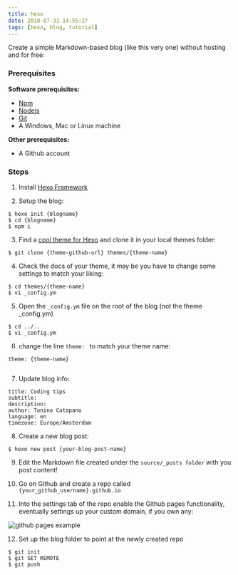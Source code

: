 ```yaml
---
title: hexo
date: 2018-07-31 14:55:27
tags: [hexo, blog, tutorial]
---
```


Create a simple Markdown-based blog (like this very one) without hosting and for free:

### Prerequisites

**Software prerequisites:**
- [Npm](https://www.npmjs.com/get-npm)
- [Nodejs](https://nodejs.org/en/download/)
- [Git](https://git-scm.com/book/en/v2/Getting-Started-Installing-Git)
- A Windows, Mac or Linux machine
<!-- more -->

**Other prerequisites:**
- A Github account


### Steps

1) Install [Hexo Framework](https://hexo.io/docs/index.html#Install-Git)


2) Setup the blog:

```
$ hexo init {blogname}
$ cd {blogname}
$ npm i
 ```
 
3) Find a [cool theme for Hexo](https://hexo.io/themes/) and clone it in your local themes folder:

```  
$ git clone {theme-github-url} themes/{theme-name}  

```

4) Check the docs of your theme, it may be you have to change some settings to match your liking:

``` 
$ cd themes/{theme-name}
$ vi _config.ym
```

5) Open the `_config.ym` file on the root of the blog (not the theme _config.ym)


``` 
$ cd ../..
$ vi _config.ym
```

6) change the line `theme: ` to match your theme name:

```
theme: {theme-name}


```

7) Update blog info:

``` 
title: Coding tips 
subtitle:
description:
author: Tonino Catapano
language: en
timezone: Europe/Amsterdam

```

8) Create a new blog post:

```
$ hexo new post {your-blog-post-name}

```

9) Edit the Markdown file created under the `source/_posts folder` with you post content!  
  
  
10) Go on Github and create a repo called `{your_github_username}.github.io`


11) Into the settings tab of the repo enable the Github pages functionality, eventually 
    settings up your custom domain, if you own any:


![github pages example](./github_pages.png "screenshot")


12) Set up the blog folder to point at the newly created repo
```
$ git init
$ git SET REMOTE
$ git push

```